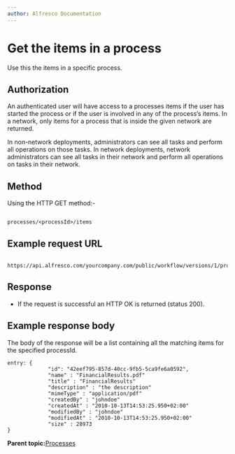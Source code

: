 ```yaml
---
author: Alfresco Documentation
---
```


# Get the items in a process

Use this the items in a specific process.

## Authorization

An authenticated user will have access to a processes items if the user has started the process or if the user is involved in any of the process’s items. In a network, only items for a process that is inside the given network are returned.

In non-network deployments, administrators can see all tasks and perform all operations on those tasks. In network deployments, network administrators can see all tasks in their network and perform all operations on tasks in their network.

## Method

Using the HTTP GET method:-

```

processes/<processId>/items
```

## Example request URL

```

https://api.alfresco.com/yourcompany.com/public/workflow/versions/1/processes/2/items
```

## Response

-   If the request is successful an HTTP OK is returned \(status 200\).

## Example response body

The body of the response will be a list containing all the matching items for the specified processId.

```
entry: {
             "id": "42eef795-857d-40cc-9fb5-5ca9fe6a0592",
             "name" : "FinancialResults.pdf"
             "title" : "FinancialResults"
             "description" : "the description"
             "mimeType" : "application/pdf"
             "createdBy" : "johndoe"
             "createdAt" : "2010-10-13T14:53:25.950+02:00"
             "modifiedBy" : "johndoe"
             "modifiedAt" : "2010-10-13T14:53:25.950+02:00"
             "size" : 28973
}

```

**Parent topic:**[Processes](../../../pra/1/concepts/act-processes.md)

